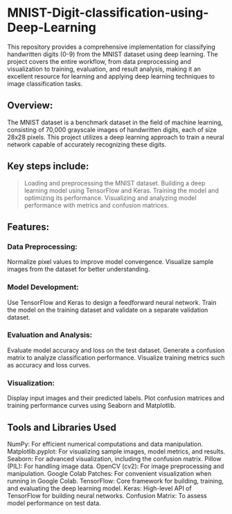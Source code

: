 # MNIST-Digit-classification-using-Deep-Learning
This repository provides a comprehensive implementation for classifying handwritten digits (0-9) from the MNIST dataset using deep learning. The project covers the entire workflow, from data preprocessing and visualization to training, evaluation, and result analysis, making it an excellent resource for learning and applying deep learning techniques to image classification tasks.

## Overview:
The MNIST dataset is a benchmark dataset in the field of machine learning, consisting of 70,000 grayscale images of handwritten digits, each of size 28x28 pixels. This project utilizes a deep learning approach to train a neural network capable of accurately recognizing these digits.

## Key steps include:
> Loading and preprocessing the MNIST dataset.
> Building a deep learning model using TensorFlow and Keras.
> Training the model and optimizing its performance.
> Visualizing and analyzing model performance with metrics and confusion matrices.

## Features:
### Data Preprocessing:
Normalize pixel values to improve model convergence.
Visualize sample images from the dataset for better understanding.

### Model Development:
Use TensorFlow and Keras to design a feedforward neural network.
Train the model on the training dataset and validate on a separate validation dataset.

### Evaluation and Analysis:
Evaluate model accuracy and loss on the test dataset.
Generate a confusion matrix to analyze classification performance.
Visualize training metrics such as accuracy and loss curves.

### Visualization:
Display input images and their predicted labels.
Plot confusion matrices and training performance curves using Seaborn and Matplotlib.

## Tools and Libraries Used
NumPy: For efficient numerical computations and data manipulation.
Matplotlib.pyplot: For visualizing sample images, model metrics, and results.
Seaborn: For advanced visualization, including the confusion matrix.
Pillow (PIL): For handling image data.
OpenCV (cv2): For image preprocessing and manipulation.
Google Colab Patches: For convenient visualization when running in Google Colab.
TensorFlow: Core framework for building, training, and evaluating the deep learning model.
Keras: High-level API of TensorFlow for building neural networks.
Confusion Matrix: To assess model performance on test data.
